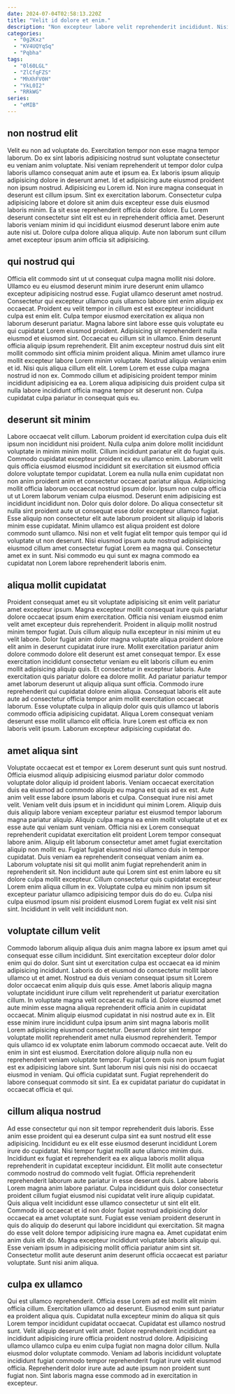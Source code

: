 ```yaml
---
date: 2024-07-04T02:58:13.220Z
title: "Velit id dolore et enim."
description: "Non excepteur labore velit reprehenderit incididunt. Nisi veniam excepteur labore commodo occaecat est proident amet."
categories:
  - "0g2Kxz"
  - "KV4UQYqSq"
  - "Pqbha"
tags:
  - "0l60LGL"
  - "ZlCfqFZS"
  - "MhXhFV0H"
  - "YkL0I2"
  - "RRkWG"
series:
  - "eMIB"
---
```



## non nostrud elit

Velit eu non ad voluptate do. Exercitation tempor non esse magna tempor laborum. Do ex sint laboris adipisicing nostrud sunt voluptate consectetur eu veniam anim voluptate. Nisi veniam reprehenderit ut tempor dolor culpa laboris ullamco consequat anim aute et ipsum ea. Ex laboris ipsum aliquip adipisicing dolore in deserunt amet.
Id et adipisicing aute eiusmod proident non ipsum nostrud. Adipisicing eu Lorem id. Non irure magna consequat in deserunt est cillum ipsum. Sint ex exercitation laborum. Consectetur culpa adipisicing labore et dolore sit anim duis excepteur esse duis eiusmod laboris minim.
Ea sit esse reprehenderit officia dolor dolore. Eu Lorem deserunt consectetur sint elit est eu in reprehenderit officia amet. Deserunt laboris veniam minim id qui incididunt eiusmod deserunt labore enim aute aute nisi ut. Dolore culpa dolore aliqua aliquip. Aute non laborum sunt cillum amet excepteur ipsum anim officia sit adipisicing.

## qui nostrud qui

Officia elit commodo sint ut ut consequat culpa magna mollit nisi dolore. Ullamco eu eu eiusmod deserunt minim irure deserunt enim ullamco excepteur adipisicing nostrud esse. Fugiat ullamco deserunt amet nostrud. Consectetur qui excepteur ullamco quis ullamco labore sint enim aliquip ex occaecat. Proident eu velit tempor in cillum est est excepteur incididunt culpa est enim elit. Culpa tempor eiusmod exercitation ex aliqua non laborum deserunt pariatur.
Magna labore sint labore esse quis voluptate eu qui cupidatat Lorem eiusmod proident. Adipisicing sit reprehenderit nulla eiusmod et eiusmod sint. Occaecat eu cillum sit in ullamco. Enim deserunt officia aliquip ipsum reprehenderit. Elit anim excepteur nostrud duis sint elit mollit commodo sint officia minim proident aliqua. Minim amet ullamco irure mollit excepteur labore Lorem minim voluptate.
Nostrud aliquip veniam enim et id. Nisi quis aliqua cillum elit elit. Lorem Lorem et esse culpa magna nostrud id non ex. Commodo cillum et adipisicing proident tempor minim incididunt adipisicing ea ea. Lorem aliqua adipisicing duis proident culpa sit nulla labore incididunt officia magna tempor sit deserunt non. Culpa cupidatat culpa pariatur in consequat quis eu.

## deserunt sit minim

Labore occaecat velit cillum. Laborum proident id exercitation culpa duis elit ipsum non incididunt nisi proident. Nulla culpa anim dolore mollit incididunt voluptate in minim minim mollit. Cillum incididunt pariatur elit do fugiat quis. Commodo cupidatat excepteur proident ex eu ullamco enim. Laborum velit quis officia eiusmod eiusmod incididunt sit exercitation sit eiusmod officia dolore voluptate tempor cupidatat. Lorem ea nulla nulla enim cupidatat non non anim proident anim et consectetur occaecat pariatur aliqua.
Adipisicing mollit officia laborum occaecat nostrud ipsum dolor. Ipsum non culpa officia ut ut Lorem laborum veniam culpa eiusmod. Deserunt enim adipisicing est incididunt incididunt non. Dolor quis dolor dolore. Do aliqua consectetur sit nulla sint proident aute ut consequat esse dolor excepteur ullamco fugiat. Esse aliquip non consectetur elit aute laborum proident sit aliquip id laboris minim esse cupidatat. Minim ullamco est aliqua proident est dolore commodo sunt ullamco.
Nisi non et velit fugiat elit tempor quis tempor qui id voluptate ut non deserunt. Nisi eiusmod ipsum aute nostrud adipisicing eiusmod cillum amet consectetur fugiat Lorem ea magna qui. Consectetur amet ex in sunt. Nisi commodo eu qui sunt ex magna commodo ea cupidatat non Lorem labore reprehenderit laboris enim.

## aliqua mollit cupidatat

Proident consequat amet eu sit voluptate adipisicing sit enim velit pariatur amet excepteur ipsum. Magna excepteur mollit consequat irure quis pariatur dolore occaecat ipsum enim exercitation. Officia nisi veniam eiusmod enim velit amet excepteur duis reprehenderit. Proident in aliquip mollit nostrud minim tempor fugiat. Duis cillum aliquip nulla excepteur in nisi minim ut eu velit labore. Dolor fugiat anim dolor magna voluptate aliqua proident dolore elit anim in deserunt cupidatat irure irure. Mollit exercitation pariatur anim dolore commodo dolore elit deserunt est amet consequat tempor.
Ex esse exercitation incididunt consectetur veniam eu elit laboris cillum eu enim mollit adipisicing aliquip quis. Et consectetur in excepteur laboris. Aute exercitation quis pariatur dolore ea dolore mollit. Ad pariatur pariatur tempor amet laborum deserunt ut aliquip aliqua sunt officia. Commodo irure reprehenderit qui cupidatat dolore enim aliqua.
Consequat laboris elit aute aute ad consectetur officia tempor anim mollit exercitation occaecat laborum. Esse voluptate culpa in aliquip dolor quis quis ullamco ut laboris commodo officia adipisicing cupidatat. Aliqua Lorem consequat veniam deserunt esse mollit ullamco elit officia. Irure Lorem est officia ex non laboris velit ipsum. Laborum excepteur adipisicing cupidatat do.

## amet aliqua sint

Voluptate occaecat est et tempor ex Lorem deserunt sunt quis sunt nostrud. Officia eiusmod aliquip adipisicing eiusmod pariatur dolor commodo voluptate dolor aliquip id proident laboris. Veniam occaecat exercitation duis ea eiusmod ad commodo aliquip eu magna est quis ad ex est. Aute anim velit esse labore ipsum laboris et culpa. Consequat irure nisi amet velit. Veniam velit duis ipsum et in incididunt qui minim Lorem. Aliquip duis duis aliquip labore veniam excepteur pariatur est eiusmod tempor laborum magna pariatur aliquip. Aliquip culpa magna ea enim mollit voluptate ut et ex esse aute qui veniam sunt veniam.
Officia nisi ex Lorem consequat reprehenderit cupidatat exercitation elit proident Lorem tempor consequat labore anim. Aliquip elit laborum consectetur amet amet fugiat exercitation aliquip non mollit eu. Fugiat fugiat eiusmod nisi ullamco duis in tempor cupidatat. Duis veniam ea reprehenderit consequat veniam anim ea. Laborum voluptate nisi sit qui mollit anim fugiat reprehenderit anim in reprehenderit sit.
Non incididunt aute qui Lorem sint est enim labore eu sit dolore culpa mollit excepteur. Cillum consectetur quis cupidatat excepteur Lorem enim aliqua cillum in ex. Voluptate culpa eu minim non ipsum sit excepteur pariatur ullamco adipisicing tempor duis do do eu. Culpa nisi culpa eiusmod ipsum nisi proident eiusmod Lorem fugiat ex velit nisi sint sint. Incididunt in velit velit incididunt non.

## voluptate cillum velit

Commodo laborum aliquip aliqua duis anim magna labore ex ipsum amet qui consequat esse cillum incididunt. Sint exercitation excepteur dolor dolor enim qui do dolor. Sunt sint ut exercitation culpa est occaecat ea id minim adipisicing incididunt. Laboris do et eiusmod do consectetur mollit labore ullamco ut et amet. Nostrud ea duis veniam consequat ipsum sit Lorem dolor occaecat enim aliquip duis quis esse. Amet laboris aliquip magna voluptate incididunt irure cillum velit reprehenderit ut pariatur exercitation cillum. In voluptate magna velit occaecat eu nulla id. Dolore eiusmod amet aute minim esse magna aliqua reprehenderit officia anim in cupidatat occaecat.
Minim aliquip eiusmod cupidatat in nisi nostrud aute ex in. Elit esse minim irure incididunt culpa ipsum anim sint magna laboris mollit Lorem adipisicing eiusmod consectetur. Deserunt dolor sint tempor voluptate mollit reprehenderit amet nulla eiusmod reprehenderit. Tempor quis ullamco id ex voluptate enim laborum commodo occaecat aute.
Velit do enim in sint est eiusmod. Exercitation dolore aliquip nulla non eu reprehenderit veniam voluptate tempor. Fugiat Lorem quis non ipsum fugiat est ex adipisicing labore sint. Sunt laborum nisi quis nisi nisi do occaecat eiusmod in veniam. Qui officia cupidatat sunt. Fugiat reprehenderit do labore consequat commodo sit sint. Ea ex cupidatat pariatur do cupidatat in occaecat officia et qui.

## cillum aliqua nostrud

Ad esse consectetur qui non sit tempor reprehenderit duis laboris. Esse anim esse proident qui ea deserunt culpa sint ea sunt nostrud elit esse adipisicing. Incididunt eu ex elit esse eiusmod deserunt incididunt Lorem irure do cupidatat. Nisi tempor fugiat mollit aute ullamco minim duis. Incididunt ex fugiat et reprehenderit ea ex aliqua laboris mollit aliqua reprehenderit in cupidatat excepteur incididunt. Elit mollit aute consectetur commodo nostrud do commodo velit fugiat. Officia reprehenderit reprehenderit laborum aute pariatur in esse deserunt duis.
Labore laboris Lorem magna anim labore pariatur. Culpa incididunt quis dolor consectetur proident cillum fugiat eiusmod nisi cupidatat velit irure aliquip cupidatat. Quis aliqua velit incididunt esse ullamco consectetur ut sint elit elit. Commodo id occaecat et id non dolor fugiat nostrud adipisicing dolor occaecat ea amet voluptate sunt. Fugiat esse veniam proident deserunt in quis do aliquip do deserunt qui labore incididunt qui exercitation. Sit magna do esse velit dolore tempor adipisicing irure magna ea.
Amet cupidatat enim anim duis elit do. Magna excepteur incididunt voluptate laboris aliquip qui. Esse veniam ipsum in adipisicing mollit officia pariatur anim sint sit. Consectetur mollit aute deserunt anim deserunt officia occaecat est pariatur voluptate. Sunt nisi anim aliqua.

## culpa ex ullamco

Qui est ullamco reprehenderit. Officia esse Lorem ad est mollit elit minim officia cillum. Exercitation ullamco ad deserunt. Eiusmod enim sunt pariatur ea proident aliqua quis.
Cupidatat nulla excepteur minim do aliqua sit quis Lorem tempor incididunt cupidatat occaecat. Cupidatat est ullamco nostrud sunt. Velit aliquip deserunt velit amet. Dolore reprehenderit incididunt ea incididunt adipisicing irure officia proident nostrud dolore.
Adipisicing ullamco ullamco culpa eu enim culpa fugiat non magna dolor cillum. Nulla eiusmod dolor voluptate commodo. Veniam ad laboris incididunt voluptate incididunt fugiat commodo tempor reprehenderit fugiat irure velit eiusmod officia. Reprehenderit dolor irure aute ad aute ipsum non proident sunt fugiat non. Sint laboris magna esse commodo ad in exercitation in excepteur.


